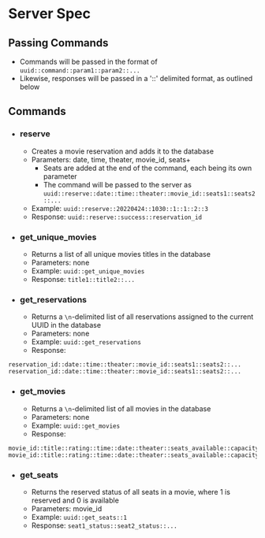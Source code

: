 # Server Spec

## Passing Commands

- Commands will be passed in the format of `uuid::command::param1::param2::...`
- Likewise, responses will be passed in a '::' delimited format, as outlined below

## Commands

- ### reserve
  - Creates a movie reservation and adds it to the database
  - Parameters: date, time, theater, movie_id, seats+
    - Seats are added at the end of the command, each being its own parameter
    - The command will be passed to the server as `uuid::reserve::date::time::theater::movie_id::seats1::seats2::...`
  - Example: `uuid::reserve::20220424::1030::1::1::2::3`
  - Response: `uuid::reserve::success::reservation_id`

- ### get_unique_movies
  - Returns a list of all unique movies titles in the database
  - Parameters: none
  - Example: `uuid::get_unique_movies`
  - Response: `title1::title2::...`

- ### get_reservations
  - Returns a `\n`-delimited list of all reservations assigned to the current UUID in the database
  - Parameters: none
  - Example: `uuid::get_reservations`
  - Response:
```
reservation_id::date::time::theater::movie_id::seats1::seats2::...
reservation_id::date::time::theater::movie_id::seats1::seats2::...
```
- ### get_movies
  - Returns a `\n`-delimited list of all movies in the database
  - Parameters: none
  - Example: `uuid::get_movies`
  - Response:
```
movie_id::title::rating::time::date::theater::seats_available::capacity
movie_id::title::rating::time::date::theater::seats_available::capacity
```
- ### get_seats
  - Returns the reserved status of all seats in a movie, where 1 is reserved and 0 is available
  - Parameters: movie_id
  - Example: `uuid::get_seats::1`
  - Response: `seat1_status::seat2_status::...`